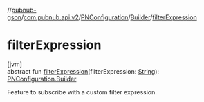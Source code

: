 //[pubnub-gson](../../../../index.md)/[com.pubnub.api.v2](../../index.md)/[PNConfiguration](../index.md)/[Builder](index.md)/[filterExpression](filter-expression.md)

# filterExpression

[jvm]\
abstract fun [filterExpression](filter-expression.md)(filterExpression: [String](https://kotlinlang.org/api/latest/jvm/stdlib/kotlin/-string/index.html)): [PNConfiguration.Builder](index.md)

Feature to subscribe with a custom filter expression.
